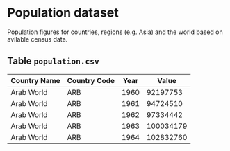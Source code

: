 # Population dataset 

Population figures for countries, regions (e.g. Asia) and the world based on avilable census data.

## Table `population.csv`

|Country Name	|Country Code	|Year	|Value|
|---|---|---|---|
|Arab World	|ARB	|1960	|92197753|
|Arab World	|ARB	|1961	|94724510|
|Arab World	|ARB	|1962	|97334442|
|Arab World	|ARB	|1963	|100034179|
|Arab World	|ARB	|1964	|102832760|
